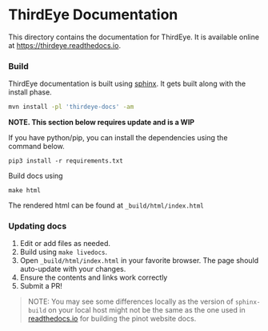 <!--

    Licensed to the Apache Software Foundation (ASF) under one
    or more contributor license agreements.  See the NOTICE file
    distributed with this work for additional information
    regarding copyright ownership.  The ASF licenses this file
    to you under the Apache License, Version 2.0 (the
    "License"); you may not use this file except in compliance
    with the License.  You may obtain a copy of the License at

      http://www.apache.org/licenses/LICENSE-2.0

    Unless required by applicable law or agreed to in writing,
    software distributed under the License is distributed on an
    "AS IS" BASIS, WITHOUT WARRANTIES OR CONDITIONS OF ANY
    KIND, either express or implied.  See the License for the
    specific language governing permissions and limitations
    under the License.

-->

# ThirdEye Documentation

This directory contains the documentation for ThirdEye. It is available online at https://thirdeye.readthedocs.io. 

### Build

ThirdEye documentation is built using [sphinx](https://www.sphinx-doc.org/). It gets built along with the install phase.
```bash
mvn install -pl 'thirdeye-docs' -am
```

**NOTE. This section below requires update and is a WIP**


If you have python/pip, you can install the dependencies using the command below.
```
pip3 install -r requirements.txt
``` 

Build docs using
```
make html
```
The rendered html can be found at `_build/html/index.html`

### Updating docs
1. Edit or add files as needed.
2. Build using `make livedocs`.
3. Open `_build/html/index.html` in your favorite browser. The page should auto-update with your changes.
4. Ensure the contents and links work correctly
5. Submit a PR!


> NOTE: You may see some differences locally as the version of `sphinx-build` on your local host might not be the same as the one used in [readthedocs.io](https://readthedocs.io) for building the pinot website docs.
